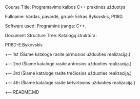 Course Title: Programavimo kalbos C++ praktinės užduotys

Fullname: Vardas, pavardė, grupė: Erikas Bykovskis, PI18D.

Software used: Programinė įranga: C++.

Document Structure Tree: Katalogų struktūra:

PI18D-E.Bykovskis

+-- 1st (Šiame kataloge rasite pirmosios užduoties realizaciją.)

+-- 2nd (Šiame kataloge rasite antrosios užduoties realizaciją.)

+-- 3rd (Šiame kataloge rasite trečiosios užduoties realizaciją.)

+-- 4th (Šiame kataloge rasite ketvirtosios užduoties realizaciją.)

+-- README.MD
